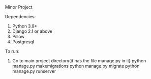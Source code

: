 Minor Project

Dependencies: 
1. Python 3.6+
2. Django 2.1 or above
3. Pillow
4. Postgresql

To run:
1. Go to main project directory(it has the file manage.py in it) 
python manage.py makemigrations
python manage.py migrate
python manage.py runserver

